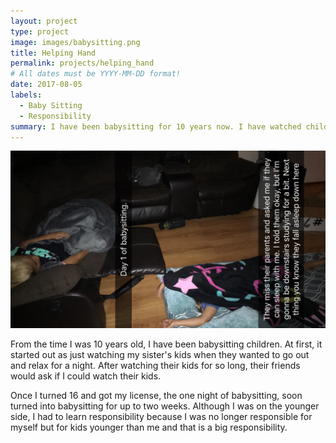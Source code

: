 ```yaml
---
layout: project
type: project
image: images/babysitting.png
title: Helping Hand
permalink: projects/helping_hand
# All dates must be YYYY-MM-DD format!
date: 2017-08-05
labels:
  - Baby Sitting
  - Responsibility
summary: I have been babysitting for 10 years now. I have watched children from the ages of 6 months to 10 years old. 
---
```


<img class="ui medium right floated rounded image" src="../images/IMG_1926.JPG">

From the time I was 10 years old, I have been babysitting children. At first, it started out as just watching my sister's kids when they wanted to go out and relax for a night. After watching their kids for so long, their friends would ask if I could watch their kids. 

Once I turned 16 and got my license, the one night of babysitting, soon turned into babysitting for up to two weeks. Although I was on the younger side, I had to learn responsibility because I was no longer responsible for myself but for kids younger than me and that is a big responsibility. 

